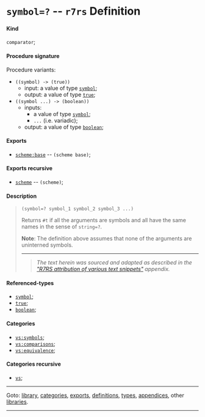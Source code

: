 

<a id='definition__r7rs__symbol_3d_3f'></a>

# `symbol=?` -- `r7rs` Definition


<a id='definition__r7rs__symbol_3d_3f__kind'></a>

#### Kind

`comparator`;


<a id='definition__r7rs__symbol_3d_3f__procedure-signature'></a>

#### Procedure signature

Procedure variants:
 * `((symbol) -> (true))`
   * input: a value of type [`symbol`](../../r7rs/types/symbol.md#type__r7rs__symbol);
   * output: a value of type [`true`](../../r7rs/types/true.md#type__r7rs__true);
 * `((symbol ...) -> (boolean))`
   * inputs:
     * a value of type [`symbol`](../../r7rs/types/symbol.md#type__r7rs__symbol);
     * `...` (i.e. variadic);
   * output: a value of type [`boolean`](../../r7rs/types/boolean.md#type__r7rs__boolean);


<a id='definition__r7rs__symbol_3d_3f__exports'></a>

#### Exports

 * [`scheme:base`](../../r7rs/exports/scheme_3a_base.md#export__r7rs__scheme_3a_base) -- `(scheme base)`;


<a id='definition__r7rs__symbol_3d_3f__exports-recursive'></a>

#### Exports recursive

 * [`scheme`](../../r7rs/exports/scheme.md#export__r7rs__scheme) -- `(scheme)`;


<a id='definition__r7rs__symbol_3d_3f__description'></a>

#### Description

> ````
> (symbol=? symbol_1 symbol_2 symbol_3 ...)
> ````
> 
> 
> Returns `#t` if all the arguments are symbols and all have the same
> names in the sense of `string=?`.
> 
> **Note**:  The definition above assumes that none of the arguments
> are uninterned symbols.
> 
> 
> ----
> > *The text herein was sourced and adapted as described in the ["R7RS attribution of various text snippets"](../../r7rs/appendices/attribution.md#appendix__r7rs__attribution) appendix.*


<a id='definition__r7rs__symbol_3d_3f__referenced-types'></a>

#### Referenced-types

 * [`symbol`](../../r7rs/types/symbol.md#type__r7rs__symbol);
 * [`true`](../../r7rs/types/true.md#type__r7rs__true);
 * [`boolean`](../../r7rs/types/boolean.md#type__r7rs__boolean);


<a id='definition__r7rs__symbol_3d_3f__categories'></a>

#### Categories

 * [`vs:symbols`](../../vonuvoli/categories/vs_3a_symbols.md#category__vonuvoli__vs_3a_symbols);
 * [`vs:comparisons`](../../vonuvoli/categories/vs_3a_comparisons.md#category__vonuvoli__vs_3a_comparisons);
 * [`vs:equivalence`](../../vonuvoli/categories/vs_3a_equivalence.md#category__vonuvoli__vs_3a_equivalence);


<a id='definition__r7rs__symbol_3d_3f__categories-recursive'></a>

#### Categories recursive

 * [`vs`](../../vonuvoli/categories/vs.md#category__vonuvoli__vs);

----

Goto: [library](../../r7rs/_index.md#library__r7rs), [categories](../../r7rs/categories/_index.md#toc__r7rs__categories), [exports](../../r7rs/exports/_index.md#toc__r7rs__exports), [definitions](../../r7rs/definitions/_index.md#toc__r7rs__definitions), [types](../../r7rs/types/_index.md#toc__r7rs__types), [appendices](../../r7rs/appendices/_index.md#toc__r7rs__appendices), other [libraries](../../_libraries.md#toc__libraries).

----

